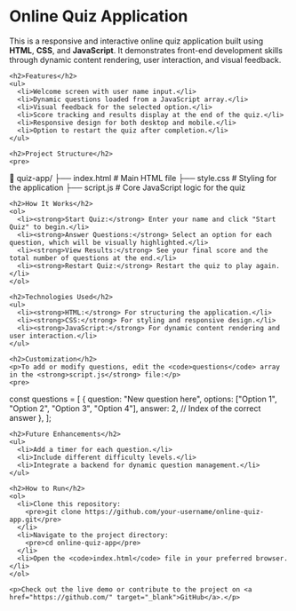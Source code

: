 <!DOCTYPE html>
<html lang="en">
<head>
  <meta charset="UTF-8">
  <meta name="viewport" content="width=device-width, initial-scale=1.0">
</head>
<body>
  <div>
    <h1>Online Quiz Application</h1>
    <p>This is a responsive and interactive online quiz application built using <strong>HTML</strong>, <strong>CSS</strong>, and <strong>JavaScript</strong>. It demonstrates front-end development skills through dynamic content rendering, user interaction, and visual feedback.</p>

    <h2>Features</h2>
    <ul>
      <li>Welcome screen with user name input.</li>
      <li>Dynamic questions loaded from a JavaScript array.</li>
      <li>Visual feedback for the selected option.</li>
      <li>Score tracking and results display at the end of the quiz.</li>
      <li>Responsive design for both desktop and mobile.</li>
      <li>Option to restart the quiz after completion.</li>
    </ul>

    <h2>Project Structure</h2>
    <pre>
📁 quiz-app/
├── index.html       # Main HTML file
├── style.css        # Styling for the application
├── script.js        # Core JavaScript logic for the quiz
    </pre>

    <h2>How It Works</h2>
    <ol>
      <li><strong>Start Quiz:</strong> Enter your name and click "Start Quiz" to begin.</li>
      <li><strong>Answer Questions:</strong> Select an option for each question, which will be visually highlighted.</li>
      <li><strong>View Results:</strong> See your final score and the total number of questions at the end.</li>
      <li><strong>Restart Quiz:</strong> Restart the quiz to play again.</li>
    </ol>

    <h2>Technologies Used</h2>
    <ul>
      <li><strong>HTML:</strong> For structuring the application.</li>
      <li><strong>CSS:</strong> For styling and responsive design.</li>
      <li><strong>JavaScript:</strong> For dynamic content rendering and user interaction.</li>
    </ul>

    <h2>Customization</h2>
    <p>To add or modify questions, edit the <code>questions</code> array in the <strong>script.js</strong> file:</p>
    <pre>
const questions = [
  {
    question: "New question here",
    options: ["Option 1", "Option 2", "Option 3", "Option 4"],
    answer: 2, // Index of the correct answer
  },
];
    </pre>

    <h2>Future Enhancements</h2>
    <ul>
      <li>Add a timer for each question.</li>
      <li>Include different difficulty levels.</li>
      <li>Integrate a backend for dynamic question management.</li>
    </ul>

    <h2>How to Run</h2>
    <ol>
      <li>Clone this repository:
        <pre>git clone https://github.com/your-username/online-quiz-app.git</pre>
      </li>
      <li>Navigate to the project directory:
        <pre>cd online-quiz-app</pre>
      </li>
      <li>Open the <code>index.html</code> file in your preferred browser.</li>
    </ol>

    <p>Check out the live demo or contribute to the project on <a href="https://github.com/" target="_blank">GitHub</a>.</p>
  </div>
</body>
</html>



   
     
